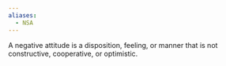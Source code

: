 ```yaml
---
aliases:
  - NSA
---
```

A negative attitude is a disposition, feeling, or manner that is not constructive, cooperative, or optimistic.